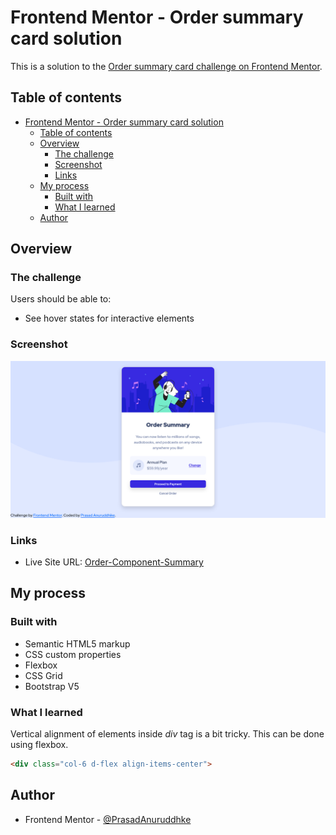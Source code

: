 # Frontend Mentor - Order summary card solution

This is a solution to the [Order summary card challenge on Frontend Mentor](https://www.frontendmentor.io/challenges/order-summary-component-QlPmajDUj).

## Table of contents

- [Frontend Mentor - Order summary card solution](#frontend-mentor---order-summary-card-solution)
  - [Table of contents](#table-of-contents)
  - [Overview](#overview)
    - [The challenge](#the-challenge)
    - [Screenshot](#screenshot)
    - [Links](#links)
  - [My process](#my-process)
    - [Built with](#built-with)
    - [What I learned](#what-i-learned)
  - [Author](#author)

## Overview

### The challenge

Users should be able to:

- See hover states for interactive elements

### Screenshot

![Design preview for the Order summary card coding challenge](./design/desktop-preview.png)

### Links

- Live Site URL: [Order-Component-Summary](https://prasadanuruddhike.github.io/Order-Component-Summary/)

## My process

### Built with

- Semantic HTML5 markup
- CSS custom properties
- Flexbox
- CSS Grid
- Bootstrap V5

### What I learned

Vertical alignment of elements inside *div* tag is a bit tricky. This can be done using flexbox.

```html
<div class="col-6 d-flex align-items-center">
```

## Author

- Frontend Mentor - [@PrasadAnuruddhke](https://www.frontendmentor.io/profile/PrasadAnuruddhike)
